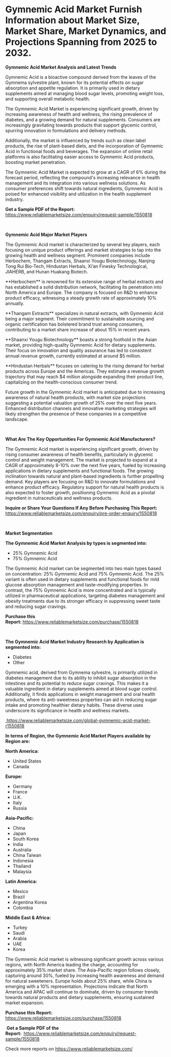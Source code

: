 <p><h1>Gymnemic Acid Market Furnish Information about Market Size, Market Share, Market Dynamics, and Projections Spanning from 2025 to 2032.</h1></p><p><strong>Gymnemic Acid Market Analysis and Latest Trends</strong></p>
<p><p>Gymnemic Acid is a bioactive compound derived from the leaves of the Gymnema sylvestre plant, known for its potential effects on sugar absorption and appetite regulation. It is primarily used in dietary supplements aimed at managing blood sugar levels, promoting weight loss, and supporting overall metabolic health. </p><p>The Gymnemic Acid Market is experiencing significant growth, driven by increasing awareness of health and wellness, the rising prevalence of diabetes, and a growing demand for natural supplements. Consumers are increasingly gravitating towards products that support glycemic control, spurring innovation in formulations and delivery methods. </p><p>Additionally, the market is influenced by trends such as clean label products, the rise of plant-based diets, and the incorporation of Gymnemic Acid in functional foods and beverages. The expansion of online retail platforms is also facilitating easier access to Gymnemic Acid products, boosting market penetration. </p><p>The Gymnemic Acid Market is expected to grow at a CAGR of 6% during the forecast period, reflecting the compound's increasing relevance in health management and its integration into various wellness solutions. As consumer preferences shift towards natural ingredients, Gymnemic Acid is poised for enhanced visibility and utilization in the health supplement industry.</p></p>
<p><strong>Get a Sample PDF of the Report:&nbsp;</strong> <a href="https://www.reliablemarketsize.com/enquiry/request-sample/1550818?utm_campaign=2565&utm_medium=2&utm_source=Github&utm_content=ia&utm_term=31032025&utm_id=gymnemic-acid">https://www.reliablemarketsize.com/enquiry/request-sample/1550818</a></p>
<p>&nbsp;</p>
<p><strong>Gymnemic Acid Major Market Players</strong></p>
<p><p>The Gymnemic Acid market is characterized by several key players, each focusing on unique product offerings and market strategies to tap into the growing health and wellness segment. Prominent companies include Herbochem, Thangam Extracts, Shaanxi Yougu Biotechnology, Nanjing Tong Rui Bio-Tech, Hindustan Herbals, Xi’an Finesky Technological, JIAHERB, and Hunan Huakang Biotech.</p><p>**Herbochem** is renowned for its extensive range of herbal extracts and has established a solid distribution network, facilitating its penetration into North America and Europe. The company is focused on R&D to enhance product efficacy, witnessing a steady growth rate of approximately 10% annually.</p><p>**Thangam Extracts** specializes in natural extracts, with Gymnemic Acid being a major segment. Their commitment to sustainable sourcing and organic certification has bolstered brand trust among consumers, contributing to a market share increase of about 15% in recent years.</p><p>**Shaanxi Yougu Biotechnology** boasts a strong foothold in the Asian market, providing high-quality Gymnemic Acid for dietary supplements. Their focus on innovation and quality assurance has led to consistent annual revenue growth, currently estimated at around $5 million.</p><p>**Hindustan Herbals** focuses on catering to the rising demand for herbal products across Europe and the Americas. They estimate a revenue growth trajectory that may reach $4 million alongside expanding their product line, capitalizing on the health-conscious consumer trend.</p><p>Future growth in the Gymnemic Acid market is anticipated due to increasing awareness of natural health products, with market size projections suggesting a potential valuation growth of 25% over the next five years. Enhanced distribution channels and innovative marketing strategies will likely strengthen the presence of these companies in a competitive landscape.</p></p>
<p>&nbsp;</p>
<p><strong>What Are The Key Opportunities For Gymnemic Acid Manufacturers?</strong></p>
<p><p>The Gymnemic Acid market is experiencing significant growth, driven by rising consumer awareness of health benefits, particularly in glycemic control and weight management. The market is projected to expand at a CAGR of approximately 8-10% over the next five years, fueled by increasing applications in dietary supplements and functional foods. The growing inclination towards natural and plant-based ingredients is further propelling demand. Key players are focusing on R&D to innovate formulations and enhance product efficacy. Regulatory support for natural health products is also expected to foster growth, positioning Gymnemic Acid as a pivotal ingredient in nutraceuticals and wellness products.</p></p>
<p><strong>Inquire or Share Your Questions If Any Before Purchasing This Report:</strong> <a href="https://www.reliablemarketsize.com/enquiry/pre-order-enquiry/1550818?utm_campaign=2565&utm_medium=2&utm_source=Github&utm_content=ia&utm_term=31032025&utm_id=gymnemic-acid">https://www.reliablemarketsize.com/enquiry/pre-order-enquiry/1550818</a></p>
<p>&nbsp;</p>
<p><strong>Market Segmentation</strong></p>
<p><strong>The Gymnemic Acid Market Analysis by types is segmented into:</strong></p>
<p><ul><li>25% Gymnemic Acid</li><li>75% Gymnemic Acid</li></ul></p>
<p><p>The Gymnemic Acid market can be segmented into two main types based on concentration: 25% Gymnemic Acid and 75% Gymnemic Acid. The 25% variant is often used in dietary supplements and functional foods for mild glucose absorption management and taste-modifying properties. In contrast, the 75% Gymnemic Acid is more concentrated and is typically utilized in pharmaceutical applications, targeting diabetes management and obesity treatments due to its stronger efficacy in suppressing sweet taste and reducing sugar cravings.</p></p>
<p><strong>Purchase this Report:&nbsp;</strong><a href="https://www.reliablemarketsize.com/purchase/1550818?utm_campaign=2565&utm_medium=2&utm_source=Github&utm_content=ia&utm_term=31032025&utm_id=gymnemic-acid">https://www.reliablemarketsize.com/purchase/1550818</a></p>
<p>&nbsp;</p>
<p><strong>The Gymnemic Acid Market Industry Research by Application is segmented into:</strong></p>
<p><ul><li>Diabetes</li><li>Other</li></ul></p>
<p><p>Gymnemic acid, derived from Gymnema sylvestre, is primarily utilized in diabetes management due to its ability to inhibit sugar absorption in the intestines and its potential to reduce sugar cravings. This makes it a valuable ingredient in dietary supplements aimed at blood sugar control. Additionally, it finds applications in weight management and oral health products, where its anti-sweetness properties can aid in reducing sugar intake and promoting healthier dietary habits. These diverse uses underscore its significance in health and wellness markets.</p></p>
<p><a href="https://www.reliablemarketsize.com/global-gymnemic-acid-market-r1550818?utm_campaign=2565&utm_medium=2&utm_source=Github&utm_content=ia&utm_term=31032025&utm_id=gymnemic-acid">&nbsp;https://www.reliablemarketsize.com/global-gymnemic-acid-market-r1550818</a></p>
<p><strong>In terms of Region, the Gymnemic Acid Market Players available by Region are:</strong></p>
<p>
    <p> <strong> North America: </strong>
        <ul>
            <li>United States</li>
            <li>Canada</li>
        </ul>
        </p> 
    <p> <strong> Europe: </strong>
        <ul>
            <li>Germany</li>
            <li>France</li>
            <li>U.K.</li>
            <li>Italy</li>
            <li>Russia</li>
        </ul>
        </p> 
    <p> <strong> Asia-Pacific: </strong>
        <ul>
            <li>China</li>
            <li>Japan</li>
            <li>South Korea</li>
            <li>India</li>
            <li>Australia</li>
            <li>China Taiwan</li>
            <li>Indonesia</li>
            <li>Thailand</li>
            <li>Malaysia</li>
        </ul>
        </p> 
    <p> <strong> Latin America: </strong>
        <ul>
            <li>Mexico</li>
            <li>Brazil</li>
            <li>Argentina Korea</li>
            <li>Colombia</li>
        </ul>
        </p> 
    <p> <strong> Middle East & Africa: </strong>
        <ul>
            <li>Turkey</li>
            <li>Saudi</li>
            <li>Arabia</li>
            <li>UAE</li>
            <li>Korea</li>
        </ul>
    </p>
    </p>
<p><p>The Gymnemic Acid market is witnessing significant growth across various regions, with North America leading the charge, accounting for approximately 35% market share. The Asia-Pacific region follows closely, capturing around 30%, fueled by increasing health awareness and demand for natural sweeteners. Europe holds about 25% share, while China is emerging with a 10% representation. Projections indicate that North America and APAC will continue to dominate, driven by consumer trends towards natural products and dietary supplements, ensuring sustained market expansion.</p></p>
<p><strong>Purchase this Report: </strong><a href="https://www.reliablemarketsize.com/purchase/1550818?utm_campaign=2565&utm_medium=2&utm_source=Github&utm_content=ia&utm_term=31032025&utm_id=gymnemic-acid">https://www.reliablemarketsize.com/purchase/1550818</a></p>
<p>&nbsp;<strong>Get a Sample PDF of the Report:&nbsp;&nbsp;</strong><a href="https://www.reliablemarketsize.com/enquiry/request-sample/1550818?utm_campaign=2565&utm_medium=2&utm_source=Github&utm_content=ia&utm_term=31032025&utm_id=gymnemic-acid">https://www.reliablemarketsize.com/enquiry/request-sample/1550818</a></p>
<p><strong></strong></p>
<p>Check more reports on <a href="https://www.reliablemarketsize.com/?utm_campaign=2565&utm_medium=2&utm_source=Github&utm_content=ia&utm_term=31032025&utm_id=gymnemic-acid">https://www.reliablemarketsize.com/</a></p>